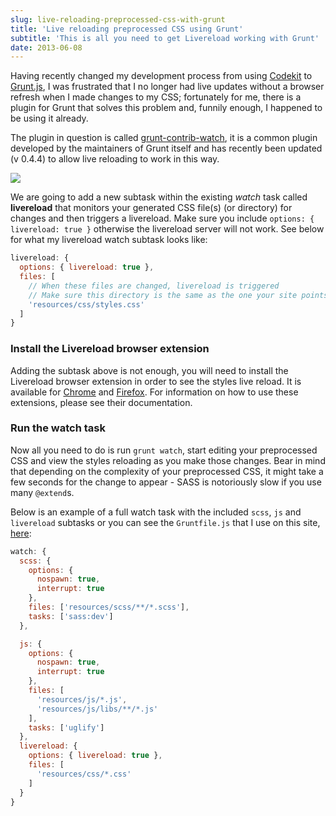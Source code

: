 ```yaml
---
slug: live-reloading-preprocessed-css-with-grunt
title: 'Live reloading preprocessed CSS using Grunt'
subtitle: 'This is all you need to get Livereload working with Grunt'
date: 2013-06-08
---
```


Having recently changed my development process from using [Codekit](http://incident57.com/codekit/) to [Grunt.js](http://gruntjs.com), I was frustrated that I no longer had live updates without a browser refresh when I made changes to my CSS; fortunately for me, there is a plugin for Grunt that solves this problem and, funnily enough, I happened to be using it already.

The plugin in question is called [grunt-contrib-watch](https://github.com/gruntjs/grunt-contrib-watch), it is a common plugin developed by the maintainers of Grunt itself and has recently been updated (v 0.4.4) to allow live reloading to work in this way.

![](./img/posts/dist/grunt-logo.svg)

We are going to add a new subtask within the existing _watch_ task called **livereload** that monitors your generated CSS file(s) (or directory) for changes and then triggers a livereload. Make sure you include `options: { livereload: true }` otherwise the livereload server will not work. See below for what my livereload watch subtask looks like:

```js
livereload: {
  options: { livereload: true },
  files: [
    // When these files are changed, livereload is triggered
    // Make sure this directory is the same as the one your site points to
    'resources/css/styles.css'
  ]
}
```

### Install the Livereload browser extension

Adding the subtask above is not enough, you will need to install the Livereload browser extension in order to see the styles live reload. It is available for [Chrome](https://chrome.google.com/webstore/detail/livereload/jnihajbhpnppcggbcgedagnkighmdlei) and [Firefox](https://addons.mozilla.org/en-us/firefox/addon/livereload/). For information on how to use these extensions, please see their documentation.

### Run the watch task

Now all you need to do is run `grunt watch`, start editing your preprocessed CSS and view the styles reloading as you make those changes. Bear in mind that depending on the complexity of your preprocessed CSS, it might take a few seconds for the change to appear - SASS is notoriously slow if you use many `@extend`s.

Below is an example of a full watch task with the included `scss`, `js` and `livereload` subtasks or you can see the `Gruntfile.js` that I use on this site, [here](https://github.com/mrmartineau/zander.wtf/blob/master/Gruntfile.js):

```js
watch: {
  scss: {
    options: {
      nospawn: true,
      interrupt: true
    },
    files: ['resources/scss/**/*.scss'],
    tasks: ['sass:dev']
  },

  js: {
    options: {
      nospawn: true,
      interrupt: true
    },
    files: [
      'resources/js/*.js',
      'resources/js/libs/**/*.js'
    ],
    tasks: ['uglify']
  },
  livereload: {
    options: { livereload: true },
    files: [
      'resources/css/*.css'
    ]
  }
}
```
